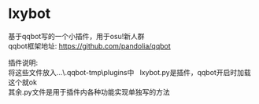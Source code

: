 # lxybot
基于qqbot写的一个小插件，用于osu!新人群  
qqbot框架地址: https://github.com/pandolia/qqbot  
  
插件说明:  
将这些文件放入…\\\.qqbot-tmp\plugins中  
lxybot.py是插件，qqbot开启时加载这个就ok  
其余.py文件是用于插件内各种功能实现单独写的方法
